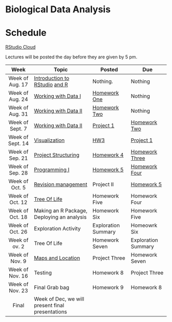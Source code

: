 # Biological Data Analysis

# Schedule

[RStudio Cloud](https://rstudio.cloud/spaces/156175/join?access_code=s3I0mTo9w%2FCivFh5Gh48yRSSm2Q4qNhyYU0B0uBt)

Lectures will be posted the day before they are given by 5 pm.


| Week | Topic | Posted | Due |
|:----:|-------|--------|-----|
| Week of Aug. 17 | [Introduction to RStudio](https://biologicaldataanalysis2019.github.io/2021/articles/00_Syllabus_and_Expectations.html) [and R](https://biologicaldataanalysis2019.github.io/2021/articles/01_Getting_Started_with_R.html)| Nothing. | Nothing |
| Week of Aug. 24 |  [Working with Data I](https://biologicaldataanalysis2019.github.io/2021/articles/02_Starting_with_Data.html) | [Homework One](https://biologicaldataanalysis2019.github.io/2021/articles/HomeworkOne.html) | Nothing | 
| Week of Aug. 31 | [Working with Data II](https://biologicaldataanalysis2019.github.io/2021/articles/03_Manipulating_Data.html) | [Homework Two](https://biologicaldataanalysis2019.github.io/2021/articles/HomeworkTwo.html) |  Nothing | 
| Week of Sept. 7 | [Working with Data II](https://biologicaldataanalysis2019.github.io/2021/articles/03_Manipulating_Data.html) |[Project 1](https://biologicaldataanalysis2019.github.io/2021/articles/ProjectOne.html)  |  [Homework Two](https://biologicaldataanalysis2019.github.io/2021/articles/HomeworkTwo.html)  |
| Week of Sept. 14 | [Visualization](https://biologicaldataanalysis2019.github.io/2021/articles/04-plotting.html) | [HW3](https://biologicaldataanalysis2019.github.io/2021/articles/HomeworkThree.html) | [Project 1](https://biologicaldataanalysis2019.github.io/2021/articles/ProjectOne.html)    |
| Week of Sep. 21 | [Project Structuring](https://biologicaldataanalysis2019.github.io/2021/articles/05-Functions.html) |  [Homework 4]([HW3](https://biologicaldataanalysis2019.github.io/2021/articles/HomeworkFour.html)) | [Homework Three](https://biologicaldataanalysis2019.github.io/2021/articles/HomeworkThree.html) | 
| Week of Sep. 28 | [Programming I](https://biologicaldataanalysis2019.github.io/2021/articles/06_Exploration_Setup.html) | [Homework 5](https://biologicaldataanalysis2019.github.io/2021/articles/HomeworkFive.html) | [Homework Four](https://biologicaldataanalysis2019.github.io/2021/articles/HomeworkFour.html) | 
| Week of Oct. 5  |  [Revision management](https://biologicaldataanalysis2019.github.io/2021/articles/07_Exploration_Hands_On.html) | Project II | [Homework 5](https://biologicaldataanalysis2019.github.io/2021/articles/HomeworkFive.html)  | 
| Week of Oct. 12  | [Tree Of Life](https://biologicaldataanalysis2019.github.io/2021/articles/08_Tree_of_life.html) | Homework Five | Homework Four | 
| Week of Oct. 18 | Making an R Package, Deploying an analysis | Homework Six | Homework Five |
| Week of Oct. 26 | Exploration Activity | Exploration Summary | Homeowrk Six |
| Week of ov. 2  | Tree Of Life | Homework Seven | Exploration Summary |  
| Week of Nov. 9  | [Maps and Location](https://biologicaldataanalysis2019.github.io/2021/articles/09_GBIF_and_Location.html) | Project Three | Homework Seven | 
| Week of Nov. 16  | Testing | Homework 8 | Project Three |
| Week of Nov. 23 | Final Grab bag | Homework 9 | Homework 8 |
| Final | Week of Dec, we will present final presentations | | 

